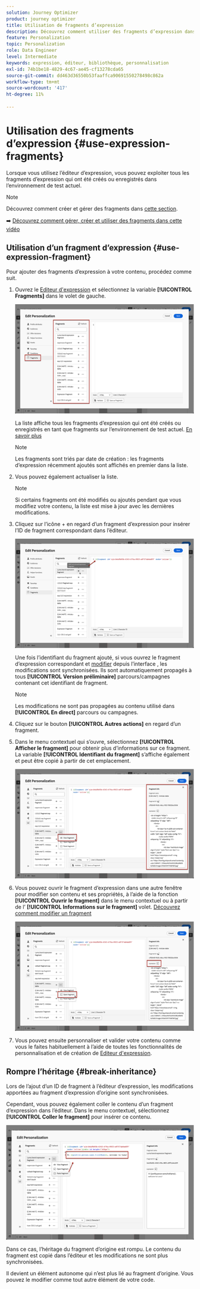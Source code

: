 ```yaml
---
solution: Journey Optimizer
product: journey optimizer
title: Utilisation de fragments d’expression
description: Découvrez comment utiliser des fragments d’expression dans le [!DNL Journey Optimizer] Éditeur d’expression.
feature: Personalization
topic: Personalization
role: Data Engineer
level: Intermediate
keywords: expression, éditeur, bibliothèque, personnalisation
exl-id: 74b1be18-4829-4c67-ae45-cf13278cda65
source-git-commit: dd463d36550b53faaffca90691550278498c862a
workflow-type: tm+mt
source-wordcount: '417'
ht-degree: 11%

---
```


# Utilisation des fragments d’expression {#use-expression-fragments}

Lorsque vous utilisez l’éditeur d’expression, vous pouvez exploiter tous les fragments d’expression qui ont été créés ou enregistrés dans l’environnement de test actuel.

>[!NOTE]
>
>Découvrez comment créer et gérer des fragments dans [cette section](../content-management/fragments.md).

➡️ [Découvrez comment gérer, créer et utiliser des fragments dans cette vidéo](../content-management/fragments.md#video-fragments)

## Utilisation d’un fragment d’expression {#use-expression-fragment}

Pour ajouter des fragments d’expression à votre contenu, procédez comme suit.

1. Ouvrez le [Editeur d&#39;expression](personalization-build-expressions.md) et sélectionnez la variable **[!UICONTROL Fragments]** dans le volet de gauche.

   ![](assets/expression-fragments-pane.png)

   La liste affiche tous les fragments d’expression qui ont été créés ou enregistrés en tant que fragments sur l’environnement de test actuel. [En savoir plus](../content-management/fragments.md#create-expression-fragment)

   >[!NOTE]
   >
   >Les fragments sont triés par date de création : les fragments d’expression récemment ajoutés sont affichés en premier dans la liste.

1. Vous pouvez également actualiser la liste.

   >[!NOTE]
   >
   >Si certains fragments ont été modifiés ou ajoutés pendant que vous modifiez votre contenu, la liste est mise à jour avec les dernières modifications.

1. Cliquez sur l’icône + en regard d’un fragment d’expression pour insérer l’ID de fragment correspondant dans l’éditeur.

   ![](assets/expression-fragment-add.png)

   Une fois l’identifiant du fragment ajouté, si vous ouvrez le fragment d’expression correspondant et [modifier](../content-management/fragments.md#edit-fragments) depuis l’interface , les modifications sont synchronisées. Ils sont automatiquement propagés à tous **[!UICONTROL Version préliminaire]** parcours/campagnes contenant cet identifiant de fragment.

   >[!NOTE]
   >
   >Les modifications ne sont pas propagées au contenu utilisé dans **[!UICONTROL En direct]** parcours ou campagnes.

1. Cliquez sur le bouton **[!UICONTROL Autres actions]** en regard d’un fragment.

1. Dans le menu contextuel qui s’ouvre, sélectionnez **[!UICONTROL Afficher le fragment]** pour obtenir plus d’informations sur ce fragment. La variable **[!UICONTROL Identifiant du fragment]** s’affiche également et peut être copié à partir de cet emplacement.

   ![](assets/expression-fragment-view.png)

1. Vous pouvez ouvrir le fragment d’expression dans une autre fenêtre pour modifier son contenu et ses propriétés, à l’aide de la fonction **[!UICONTROL Ouvrir le fragment]** dans le menu contextuel ou à partir de l’ **[!UICONTROL Informations sur le fragment]** volet. [Découvrez comment modifier un fragment](../content-management/fragments.md#edit-fragments)

   ![](assets/expression-fragment-open.png)

1. Vous pouvez ensuite personnaliser et valider votre contenu comme vous le faites habituellement à l’aide de toutes les fonctionnalités de personnalisation et de création de [Editeur d&#39;expression](personalization-build-expressions.md).

## Rompre l’héritage {#break-inheritance}

Lors de l’ajout d’un ID de fragment à l’éditeur d’expression, les modifications apportées au fragment d’expression d’origine sont synchronisées.

Cependant, vous pouvez également coller le contenu d’un fragment d’expression dans l’éditeur. Dans le menu contextuel, sélectionnez **[!UICONTROL Coller le fragment]** pour insérer ce contenu.

![](assets/expression-fragment-paste.png)

Dans ce cas, l’héritage du fragment d’origine est rompu. Le contenu du fragment est copié dans l’éditeur et les modifications ne sont plus synchronisées.

Il devient un élément autonome qui n’est plus lié au fragment d’origine. Vous pouvez le modifier comme tout autre élément de votre code.

<!--
TO REPLACE WITH UPDATED VIDEO ON EXPRESSION FRAGMENTS
## How-to video{#video}

Learn how to use saved personalization library items in a message and how to create and manage personalization library items.

>[!VIDEO](https://video.tv.adobe.com/v/340941?quality=12)
-->

